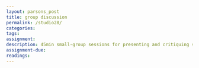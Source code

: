 ```yaml
---  
layout: parsons_post  
title: group discussion
permalink: /studio28/  
categories:   
tags:  
assignment: 
description: 45min small-group sessions for presenting and critiquing sketches for finals.
assignment-due: 
readings: 
---  
```

